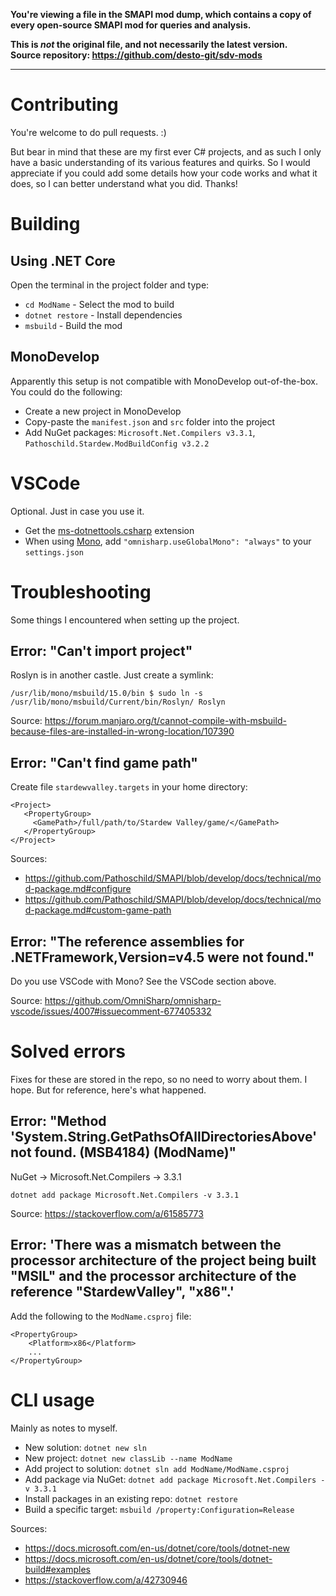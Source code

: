 **You're viewing a file in the SMAPI mod dump, which contains a copy of every open-source SMAPI mod
for queries and analysis.**

**This is _not_ the original file, and not necessarily the latest version.**  
**Source repository: https://github.com/desto-git/sdv-mods**

----

# Contributing

You're welcome to do pull requests. :)

But bear in mind that these are my first ever C# projects, and as such I only have a basic understanding of its various features and quirks.
So I would appreciate if you could add some details how your code works and what it does, so I can better understand what you did. Thanks!

# Building

## Using .NET Core

Open the terminal in the project folder and type:
- `cd ModName` - Select the mod to build
- `dotnet restore` - Install dependencies
- `msbuild` - Build the mod

## MonoDevelop

Apparently this setup is not compatible with MonoDevelop out-of-the-box. You could do the following:
- Create a new project in MonoDevelop
- Copy-paste the `manifest.json` and `src` folder into the project
- Add NuGet packages: `Microsoft.Net.Compilers v3.3.1`, `Pathoschild.Stardew.ModBuildConfig v3.2.2`

# VSCode

Optional. Just in case you use it.

- Get the [ms-dotnettools.csharp](https://marketplace.visualstudio.com/items?itemName=ms-dotnettools.csharp) extension
- When using [Mono](https://www.mono-project.com/), add `"omnisharp.useGlobalMono": "always"` to your `settings.json`

# Troubleshooting

Some things I encountered when setting up the project.

## Error: "Can't import project"

Roslyn is in another castle. Just create a symlink:
```
/usr/lib/mono/msbuild/15.0/bin $ sudo ln -s /usr/lib/mono/msbuild/Current/bin/Roslyn/ Roslyn
```

Source: https://forum.manjaro.org/t/cannot-compile-with-msbuild-because-files-are-installed-in-wrong-location/107390

## Error: "Can't find game path"

Create file `stardewvalley.targets` in your home directory:
```
<Project>
   <PropertyGroup>
     <GamePath>/full/path/to/Stardew Valley/game/</GamePath>
   </PropertyGroup>
</Project>
```

Sources:
- https://github.com/Pathoschild/SMAPI/blob/develop/docs/technical/mod-package.md#configure
- https://github.com/Pathoschild/SMAPI/blob/develop/docs/technical/mod-package.md#custom-game-path

## Error: "The reference assemblies for .NETFramework,Version=v4.5 were not found."

Do you use VSCode with Mono? See the VSCode section above.

Source: https://github.com/OmniSharp/omnisharp-vscode/issues/4007#issuecomment-677405332

# Solved errors

Fixes for these are stored in the repo, so no need to worry about them. I hope.
But for reference, here's what happened.

## Error: "Method 'System.String.GetPathsOfAllDirectoriesAbove' not found. (MSB4184) (ModName)"

NuGet -> Microsoft.Net.Compilers -> 3.3.1

```
dotnet add package Microsoft.Net.Compilers -v 3.3.1
```

Source: https://stackoverflow.com/a/61585773

## Error: 'There was a mismatch between the processor architecture of the project being built "MSIL" and the processor architecture of the reference "StardewValley", "x86".'

Add the following to the `ModName.csproj` file:

```
<PropertyGroup>
	<Platform>x86</Platform>
	...
</PropertyGroup>
```

# CLI usage

Mainly as notes to myself.

- New solution: `dotnet new sln`
- New project: `dotnet new classLib --name ModName`
- Add project to solution: `dotnet sln add ModName/ModName.csproj`
- Add package via NuGet: `dotnet add package Microsoft.Net.Compilers -v 3.3.1`
- Install packages in an existing repo: `dotnet restore`
- Build a specific target: `msbuild /property:Configuration=Release`

Sources:
- https://docs.microsoft.com/en-us/dotnet/core/tools/dotnet-new
- https://docs.microsoft.com/en-us/dotnet/core/tools/dotnet-build#examples
- https://stackoverflow.com/a/42730946
